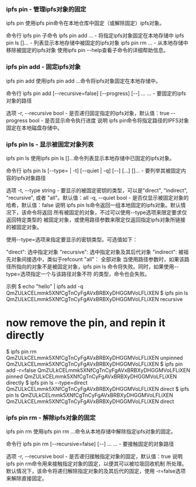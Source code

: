 ### ipfs pin - 管理ipfs对象的固定
ipfs pin
使用ipfs pin命令在本地仓库中固定（或解除固定）ipfs对象。

命令行
ipfs pin
子命令
ipfs pin add <ipfs-path>...  - 将指定ipfs对象固定在本地存储中
ipfs pin ls [<ipfs-path>]... - 列表显示本地存储中被固定的ipfs对象
ipfs pin rm <ipfs-path>...   - 从本地存储中移除被固定的ipfs对象
使用ipfs pin <subcmd> --help查看子命令的详细帮助信息。

### ipfs pin add - 固定ipfs对象
ipfs pin add
使用ipfs pin add <ipfs-path>...命令将ipfs对象固定在本地存储中。

命令行
ipfs pin add [--recursive=false] [--progress] [--] <ipfs-path>...
<ipfs-path>... - 要固定的ipfs对象的路径

选项
-r,       --recursive bool - 是否递归固定指定的ipfs对象，默认值：true
--progress            bool - 是否显示命令执行进度
说明
ipfs pin命令将指定路径的IPFS对象固定在本地磁盘存储中。

### ipfs pin ls - 显示被固定对象列表
ipfs pin ls
使用ipfs pin ls [<ipfs-path>]...命令列表显示本地存储中已固定的ipfs对象。

命令行
ipfs pin ls [--type=<type> | -t] [--quiet | -q] [--] [<ipfs-path>...]
[<ipfs-path>]... - 要列举其被固定内容的ipfs对象路径

选项
-t, --type  string - 要显示的被固定密钥的类型，可以是"direct", "indirect", "recursive", 或者 "all"。默认值：all
-q, --quiet bool   - 是否仅显示被固定对象的哈希，默认值：false
说明
ipfs pin ls命令返回一组本地固定的ipfs对象。默认情况下，该命令将返回 所有被固定的对象，不过可以使用--type选项来限定要求仅返回特定类型的 被固定对象，或使用路径参数来限定仅返回指定ipfs对象所链接的被固定对象。

使用--type=<type>选项来指定要显示的密钥类型。可选值如下：

"direct": 选中指定对象
"recursive": 选中指定对象及其后代对象
"indirect": 被祖先对象间接选中，类似于refcount
"all"： 全部对象
当使用路径参数时，如果该路径所指向的对象不是被固定对象，ipfs pin ls 命令将失败。同时，如果使用--type=<type>选项指定一个与该路径对象不符 的类型，命令也会失败。

示例
$ echo "hello" | ipfs add -q
QmZULkCELmmk5XNfCgTnCyFgAVxBRBXyDHGGMVoLFLiXEN
$ ipfs pin ls
QmZULkCELmmk5XNfCgTnCyFgAVxBRBXyDHGGMVoLFLiXEN recursive
# now remove the pin, and repin it directly
$ ipfs pin rm QmZULkCELmmk5XNfCgTnCyFgAVxBRBXyDHGGMVoLFLiXEN
unpinned QmZULkCELmmk5XNfCgTnCyFgAVxBRBXyDHGGMVoLFLiXEN
$ ipfs pin add -r=false QmZULkCELmmk5XNfCgTnCyFgAVxBRBXyDHGGMVoLFLiXEN
pinned QmZULkCELmmk5XNfCgTnCyFgAVxBRBXyDHGGMVoLFLiXEN directly
$ ipfs pin ls --type=direct
QmZULkCELmmk5XNfCgTnCyFgAVxBRBXyDHGGMVoLFLiXEN direct
$ ipfs pin ls QmZULkCELmmk5XNfCgTnCyFgAVxBRBXyDHGGMVoLFLiXEN
QmZULkCELmmk5XNfCgTnCyFgAVxBRBXyDHGGMVoLFLiXEN direct

### ipfs pin rm - 解除ipfs对象的固定
ipfs pin rm
使用ipfs pin rm <ipfs-path>...命令从本地存储中解除指定ipfs对象的固定。

命令行
ipfs pin rm [--recursive=false] [--] <ipfs-path>...
<ipfs-path>... - 要接触固定的对象路径

选项
-r, --recursive bool - 是否递归接触指定对象的固定，默认值：true
说明
ipfs pin rm命令用来接触指定对象的固定，以便其可以被垃圾回收机制 所处理。默认情况下，该命令将递归解除指定对象的及其后代的固定，使用 -r=false选项来解除直接固定。
